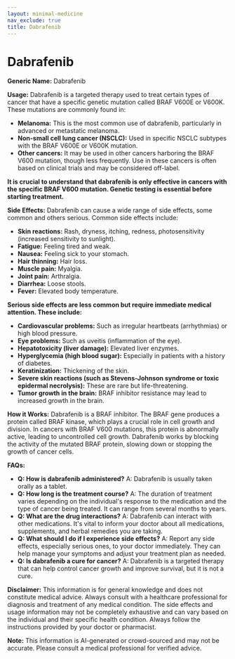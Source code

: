 ```yaml
---
layout: minimal-medicine
nav_exclude: true
title: Dabrafenib
---
```


# Dabrafenib

**Generic Name:** Dabrafenib

**Usage:** Dabrafenib is a targeted therapy used to treat certain types of cancer that have a specific genetic mutation called BRAF V600E or V600K.  These mutations are commonly found in:

* **Melanoma:**  This is the most common use of dabrafenib, particularly in advanced or metastatic melanoma.
* **Non-small cell lung cancer (NSCLC):**  Used in specific NSCLC subtypes with the BRAF V600E or V600K mutation.
* **Other cancers:** It may be used in other cancers harboring the BRAF V600 mutation, though less frequently.  Use in these cancers is often based on clinical trials and may be considered off-label.

**It is crucial to understand that dabrafenib is only effective in cancers with the specific BRAF V600 mutation.  Genetic testing is essential before starting treatment.**


**Side Effects:** Dabrafenib can cause a wide range of side effects, some common and others serious.  Common side effects include:

* **Skin reactions:** Rash, dryness, itching, redness, photosensitivity (increased sensitivity to sunlight).
* **Fatigue:** Feeling tired and weak.
* **Nausea:** Feeling sick to your stomach.
* **Hair thinning:** Hair loss.
* **Muscle pain:** Myalgia.
* **Joint pain:** Arthralgia.
* **Diarrhea:** Loose stools.
* **Fever:** Elevated body temperature.


**Serious side effects are less common but require immediate medical attention. These include:**

* **Cardiovascular problems:**  Such as irregular heartbeats (arrhythmias) or high blood pressure.
* **Eye problems:**  Such as uveitis (inflammation of the eye).
* **Hepatotoxicity (liver damage):** Elevated liver enzymes.
* **Hyperglycemia (high blood sugar):** Especially in patients with a history of diabetes.
* **Keratinization:** Thickening of the skin.
* **Severe skin reactions (such as Stevens-Johnson syndrome or toxic epidermal necrolysis):** These are rare but life-threatening.
* **Tumor growth in the brain:** BRAF inhibitor resistance may lead to increased growth in the brain.


**How it Works:** Dabrafenib is a BRAF inhibitor.  The BRAF gene produces a protein called BRAF kinase, which plays a crucial role in cell growth and division.  In cancers with BRAF V600 mutations, this protein is abnormally active, leading to uncontrolled cell growth. Dabrafenib works by blocking the activity of the mutated BRAF protein, slowing down or stopping the growth of cancer cells.


**FAQs:**

* **Q: How is dabrafenib administered?** A: Dabrafenib is usually taken orally as a tablet.
* **Q: How long is the treatment course?** A: The duration of treatment varies depending on the individual's response to the medication and the type of cancer being treated. It can range from several months to years.
* **Q: What are the drug interactions?** A: Dabrafenib can interact with other medications.  It's vital to inform your doctor about all medications, supplements, and herbal remedies you are taking.
* **Q: What should I do if I experience side effects?** A:  Report any side effects, especially serious ones, to your doctor immediately.  They can help manage your symptoms and adjust your treatment plan as needed.
* **Q: Is dabrafenib a cure for cancer?** A: Dabrafenib is a targeted therapy that can help control cancer growth and improve survival, but it is not a cure.


**Disclaimer:** This information is for general knowledge and does not constitute medical advice.  Always consult with a healthcare professional for diagnosis and treatment of any medical condition.  The side effects and usage information may not be completely exhaustive and can vary based on the individual and their specific health condition.  Always follow the instructions provided by your doctor or pharmacist.


**Note:** This information is AI-generated or crowd-sourced and may not be accurate. Please consult a medical professional for verified advice.